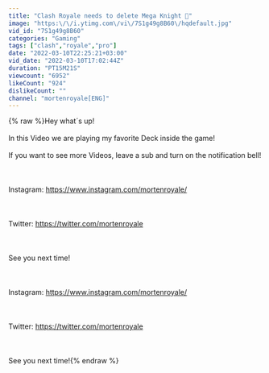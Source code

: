 ```yaml
---
title: "Clash Royale needs to delete Mega Knight 🤬"
image: "https:\/\/i.ytimg.com\/vi\/7S1g49g8B60\/hqdefault.jpg"
vid_id: "7S1g49g8B60"
categories: "Gaming"
tags: ["clash","royale","pro"]
date: "2022-03-10T22:25:21+03:00"
vid_date: "2022-03-10T17:02:44Z"
duration: "PT15M21S"
viewcount: "6952"
likeCount: "924"
dislikeCount: ""
channel: "mortenroyale[ENG]"
---
```

{% raw %}Hey what´s up!<br /><br />In this Video we are playing my favorite Deck inside the game! <br /><br />If you want to see more Videos, leave a sub and turn on the notification bell!<br /><br /><br /><br />Instagram: <a rel="nofollow" target="blank" href="https://www.instagram.com/mortenroyale/">https://www.instagram.com/mortenroyale/</a><br /><br /><br /><br />Twitter: <a rel="nofollow" target="blank" href="https://twitter.com/mortenroyale">https://twitter.com/mortenroyale</a><br /><br /><br /><br />See you next time!<br /><br /><br /><br />Instagram: <a rel="nofollow" target="blank" href="https://www.instagram.com/mortenroyale/">https://www.instagram.com/mortenroyale/</a><br /><br /><br /><br />Twitter: <a rel="nofollow" target="blank" href="https://twitter.com/mortenroyale">https://twitter.com/mortenroyale</a><br /><br /><br /><br />See you next time!{% endraw %}
